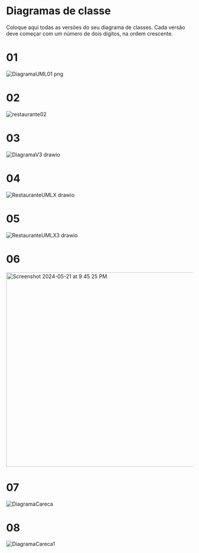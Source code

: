 # Diagramas de classe
Coloque aqui todas as versões do seu diagrama de classes. Cada versão deve começar com um número de dois dígitos, na ordem crescente.

# 01
![DiagramaUML01 png](https://github.com/DisciplinasProgramacao/lpm-projeto2024-1-grupo-do-careca/assets/74836024/b1aad85f-d945-4ee2-b4e5-8d12bfa0b6d5)

# 02
![restaurante02](https://github.com/DisciplinasProgramacao/lpm-projeto2024-1-grupo-do-careca/assets/74836024/b38bf95c-932a-42ff-b280-d05c150a6c73)

# 03
![DiagramaV3 drawio](https://github.com/DisciplinasProgramacao/lpm-projeto2024-1-grupo-do-careca/assets/72320508/a6f21933-2d68-4601-b716-3db299b8735c)

# 04

![RestauranteUMLX drawio](https://github.com/DisciplinasProgramacao/lpm-projeto2024-1-grupo-do-careca/assets/74836024/ef8013ae-c52d-4e4e-88de-4516fbe71f15)

# 05

 ![RestauranteUMLX3 drawio](https://github.com/DisciplinasProgramacao/lpm-projeto2024-1-grupo-do-careca/assets/72320508/e1d98d2f-1565-4a1c-b9cd-f5eb24521fa7)


# 06
<img width="525" alt="Screenshot 2024-05-21 at 9 45 25 PM" src="https://github.com/DisciplinasProgramacao/lpm-projeto2024-1-grupo-do-careca/assets/72320508/da0fdd29-57af-4ffb-8bb1-c0e676766418">


# 07

![DiagramaCareca](https://github.com/DisciplinasProgramacao/lpm-projeto2024-1-grupo-do-careca/assets/72320508/3c22f7ea-a55c-4208-b3b9-ac9a288983bc)

# 08

![DiagramaCareca1](https://github.com/DisciplinasProgramacao/lpm-projeto2024-1-grupo-do-careca/assets/72320508/2a867572-3269-45a7-abb2-8457e9504586)
